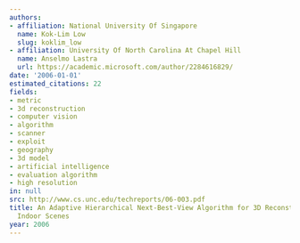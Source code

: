 ```yaml
---
authors:
- affiliation: National University Of Singapore
  name: Kok-Lim Low
  slug: koklim_low
- affiliation: University Of North Carolina At Chapel Hill
  name: Anselmo Lastra
  url: https://academic.microsoft.com/author/2284616829/
date: '2006-01-01'
estimated_citations: 22
fields:
- metric
- 3d reconstruction
- computer vision
- algorithm
- scanner
- exploit
- geography
- 3d model
- artificial intelligence
- evaluation algorithm
- high resolution
in: null
src: http://www.cs.unc.edu/techreports/06-003.pdf
title: An Adaptive Hierarchical Next-Best-View Algorithm for 3D Reconstruction of
  Indoor Scenes
year: 2006
---
```

